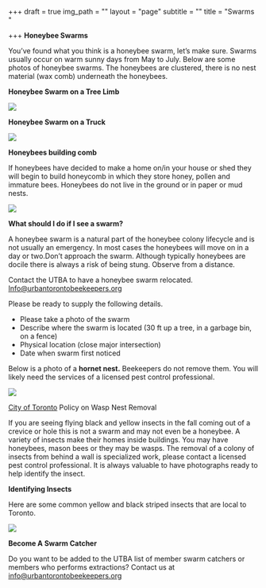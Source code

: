 +++
draft = true
img_path = ""
layout = "page"
subtitle = ""
title = "Swarms "

+++
**Honeybee Swarms**

You’ve found what you think is a honeybee swarm, let’s make sure. Swarms usually occur on warm sunny days from May to July. Below are some photos of honeybee swarms. The honeybees are clustered, there is no nest material (wax comb) underneath the honeybees.

**Honeybee Swarm on a Tree Limb**

![](/images/swarmontreelimb.jpg)

**Honeybee Swarm on a Truck**

![](/images/swarmontruck.jpg)

**Honeybees building comb**

If honeybees have decided to make a home on/in your house or shed they will begin to build honeycomb in which they store honey, pollen  and immature bees. Honeybees do not live in the ground or in paper or mud nests.

![](/images/honeybeesbuildingcomb.jpg)

**What should I do if I see a swarm?**

A honeybee swarm is a natural part of the honeybee colony lifecycle and is not usually an emergency. In most cases the honeybees will move on in a day or two.Don’t approach the swarm. Although typically honeybees are docile there is always a risk of being stung. Observe from a distance.

Contact the UTBA to have a honeybee swarm relocated. [Info@urbantorontobeekeepers.org](mailto:Info@urbantorontobeekeepers.org)

Please be ready to supply the following details.

* Please take a photo of the swarm
* Describe where the swarm is located (30 ft up a tree, in a garbage bin, on a fence)
* Physical location (close major intersection)
* Date when swarm first noticed

Below is a photo of a **hornet nest.** Beekeepers do not remove them. You will likely need the services of a licensed pest control professional.

![](/images/Unknown.jpeg)

[City of Toronto](https://www.toronto.ca/data/parks/pdf/trees/bees-wasps-hornets-policy.pdf) Policy on Wasp Nest Removal

If you are seeing flying black and yellow insects in the fall coming out of a crevice or hole this is not a swarm and may not even be a honeybee. A variety of insects make their homes inside buildings. You may have honeybees, mason bees or they may be wasps. The removal of a colony of insects from behind a wall is specialized work, please contact a licensed pest control professional. It is always valuable to have photographs ready to help identify the insect.

**Identifying Insects**

Here are some common yellow and black striped insects that are local to Toronto.

![](/images/Know-Your-Bees.jpg)

**Become A Swarm Catcher**

Do you want to be added to the UTBA list of member swarm catchers or members who performs extractions? Contact us at [info@urbantorontobeekeepers.org](mailto:info@urbantorontobeekeepers.org)
